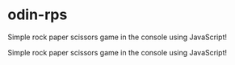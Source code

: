 # odin-rps
Simple rock paper scissors game in the console using JavaScript!

Simple rock paper scissors game in the console using JavaScript!